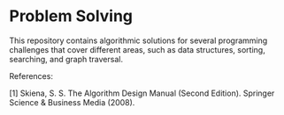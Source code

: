 # Problem Solving

This repository contains algorithmic solutions for several programming challenges that cover different
areas, such as data structures, sorting, searching, and graph traversal.

References:

[1] Skiena, S. S. The Algorithm Design Manual (Second Edition). Springer Science & Business Media (2008).
